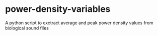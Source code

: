 # power-density-variables
A python script to exctract average and peak power density values from biological sound files

